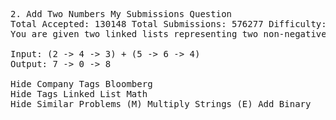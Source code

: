 <pre>
2. Add Two Numbers My Submissions Question
Total Accepted: 130148 Total Submissions: 576277 Difficulty: Medium
You are given two linked lists representing two non-negative numbers. The digits are stored in reverse order and each of their nodes contain a single digit. Add the two numbers and return it as a linked list.

Input: (2 -> 4 -> 3) + (5 -> 6 -> 4)
Output: 7 -> 0 -> 8

Hide Company Tags Bloomberg
Hide Tags Linked List Math
Hide Similar Problems (M) Multiply Strings (E) Add Binary

</pre>
